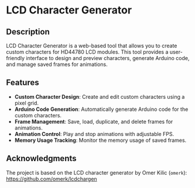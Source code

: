 # LCD Character Generator

## Description
LCD Character Generator is a web-based tool that allows you to create custom characters for HD44780 LCD modules. This tool provides a user-friendly interface to design and preview characters, generate Arduino code, and manage saved frames for animations.

## Features
- **Custom Character Design**: Create and edit custom characters using a pixel grid.
- **Arduino Code Generation**: Automatically generate Arduino code for the custom characters.
- **Frame Management**: Save, load, duplicate, and delete frames for animations.
- **Animation Control**: Play and stop animations with adjustable FPS.
- **Memory Usage Tracking**: Monitor the memory usage of saved frames.

## Acknowledgments
The project is based on the LCD character generator by Omer Kilic (`omerk`):
https://github.com/omerk/lcdchargen
